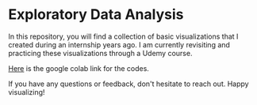 # Exploratory Data Analysis

In this repository, you will find a collection of basic visualizations that I created during an internship years ago. I am currently revisiting and practicing these visualizations through a Udemy course.

[Here](https://colab.research.google.com/drive/1QRUZvT-NmmPensImYEWQccZgJ_JMO_B9#scrollTo=lan6NvqZIxM-) is the google colab link for the codes.

If you have any questions or feedback, don't hesitate to reach out. Happy visualizing!
